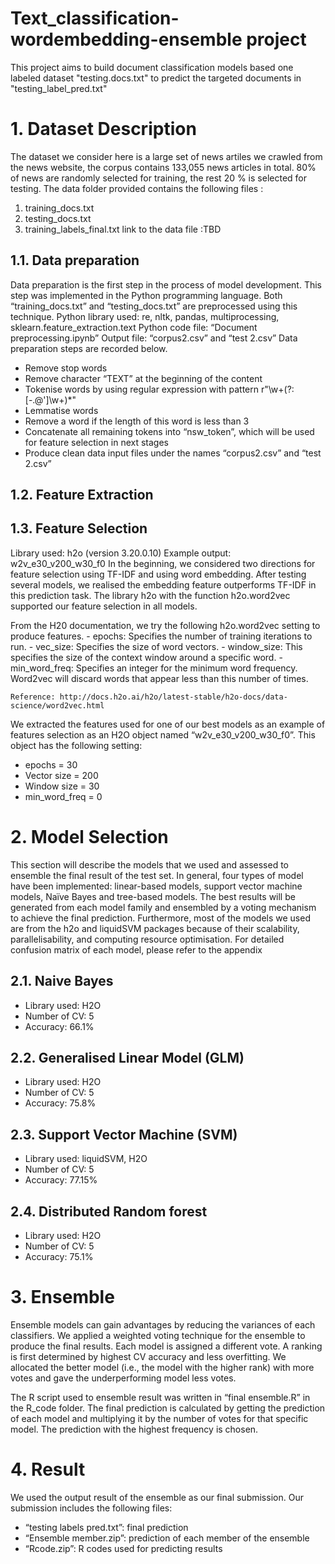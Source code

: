 # Text_classification-wordembedding-ensemble project

This project aims to build document classification models  based one labeled dataset "testing.docs.txt" to predict the targeted documents in "testing_label_pred.txt"

# 1. Dataset Description
The dataset we consider here is a large set of news artiles we crawled from the news website, the corpus contains 133,055 news articles in total. 80% of news are randomly selected for training, the rest 20 % is selected for testing. The data folder provided contains the following files :
1. training_docs.txt
2. testing_docs.txt
3. training_labels_final.txt
link to the data file :TBD
## 1.1. Data preparation 
Data preparation is the first step in the process of model development. This step was implemented in
the Python programming language. Both “training_docs.txt” and “testing_docs.txt” are preprocessed
using this technique.
Python library used: re, nltk, pandas, multiprocessing, sklearn.feature_extraction.text
Python code file: “Document preprocessing.ipynb”
Output file: “corpus2.csv” and “test 2.csv”
Data preparation steps are recorded below.
- Remove stop words
- Remove character “TEXT” at the beginning of the content
- Tokenise words by using regular expression with pattern r"\w+(?:[-.@']\w+)*"
- Lemmatise words
- Remove a word if the length of this word is less than 3
- Concatenate all remaining tokens into “nsw_token”, which will be used for feature selection
in next stages
- Produce clean data input files under the names “corpus2.csv” and “test 2.csv”
## 1.2. Feature Extraction

## 1.3. Feature Selection
Library used: h2o (version 3.20.0.10) Example output: w2v_e30_v200_w30_f0 In the beginning, we considered two directions for feature selection using TF-IDF and using word embedding. After testing several models, we realised the embedding feature outperforms TF-IDF in this prediction task. The library h2o with the function h2o.word2vec supported our feature selection in all models.

From the H20 documentation, we try the following h2o.word2vec setting to produce features.
    - epochs: Specifies the number of training iterations to run.
    - vec_size: Specifies the size of word vectors.
    - window_size: This specifies the size of the context window around a specific word.
    - min_word_freq: Specifies an integer for the minimum word frequency. Word2vec will discard words that appear less than this number of times. 
    
    Reference: http://docs.h2o.ai/h2o/latest-stable/h2o-docs/data-science/word2vec.html

We extracted the features used for one of our best models as an example of features selection as an H2O object named “w2v_e30_v200_w30_f0”. This object has the following setting:

   - epochs = 30
   - Vector size = 200
   - Window size = 30
   - min_word_freq = 0

# 2. Model Selection
This section will describe the models that we used and assessed to ensemble the final result
of the test set. In general, four types of model have been implemented: linear-based models,
support vector machine models, Naïve Bayes and tree-based models. The best results will be
generated from each model family and ensembled by a voting mechanism to achieve the final
prediction. Furthermore, most of the models we used are from the h2o and liquidSVM
packages because of their scalability, parallelisability, and computing resource optimisation.
For detailed confusion matrix of each model, please refer to the appendix
## 2.1. Naive Bayes
- Library used: H2O
- Number of CV: 5
- Accuracy: 66.1%
## 2.2. Generalised Linear Model (GLM)
- Library used: H2O
- Number of CV: 5
- Accuracy: 75.8%
## 2.3. Support Vector Machine (SVM)
- Library used: liquidSVM, H2O
- Number of CV: 5
- Accuracy: 77.15%
## 2.4. Distributed Random forest
- Library used:  H2O
- Number of CV: 5
- Accuracy: 75.1%
# 3. Ensemble
Ensemble models can gain advantages by reducing the variances of each classifiers. We applied a weighted voting technique for the ensemble to produce the final results. Each model is assigned a different vote. A ranking is first determined by highest CV accuracy and less overfitting. We allocated the better model (i.e., the model with the higher rank) with more votes and gave the underperforming model less votes.

The R script used to ensemble result was written in “final ensemble.R” in the R_code folder. The final prediction is calculated by getting the prediction of each model and multiplying it by the number of votes for that specific model. The prediction with the highest frequency is chosen.

# 4. Result

We used the output result of the ensemble as our final submission. Our submission includes
the following files:
- “testing labels pred.txt”: final prediction
- “Ensemble member.zip”: prediction of each member of the ensemble
- “Rcode.zip”: R codes used for predicting results
